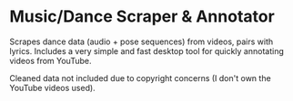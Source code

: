 # Music/Dance Scraper & Annotator

Scrapes dance data (audio + pose sequences) from videos, pairs with lyrics. Includes a very simple and fast desktop tool for quickly annotating videos from YouTube.

Cleaned data not included due to copyright concerns (I don't own the YouTube videos used). 
